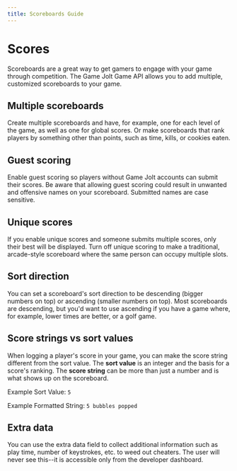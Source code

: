 ```yaml
---
title: Scoreboards Guide
---
```


# Scores

Scoreboards are a great way to get gamers to engage with your game through competition. The Game Jolt Game API allows you to add multiple, customized scoreboards to your game.

## Multiple scoreboards

Create multiple scoreboards and have, for example, one for each level of the game, as well as one for global scores. Or make scoreboards that rank players by something other than points, such as time, kills, or cookies eaten.

## Guest scoring

Enable guest scoring so players without Game Jolt accounts can submit their scores. Be aware that allowing guest scoring could result in unwanted and offensive names on your scoreboard. Submitted names are case sensitive.

## Unique scores

If you enable unique scores and someone submits multiple scores, only their best will be displayed. Turn off unique scoring to make a traditional, arcade-style scoreboard where the same person can occupy multiple slots.

## Sort direction

You can set a scoreboard's sort direction to be descending (bigger numbers on top) or ascending (smaller numbers on top). Most scoreboards are descending, but you'd want to use ascending if you have a game where, for example, lower times are better, or a golf game.

## Score strings vs sort values

When logging a player's score in your game, you can make the score string different from the sort value. The **sort value** is an integer and the basis for a score's ranking. The **score string** can be more than just a number and is what shows up on the scoreboard.

Example Sort Value: `5`

Example Formatted String: `5 bubbles popped`

## Extra data

You can use the extra data field to collect additional information such as play time, number of keystrokes, etc. to weed out cheaters. The user will never see this--it is accessible only from the developer dashboard.
